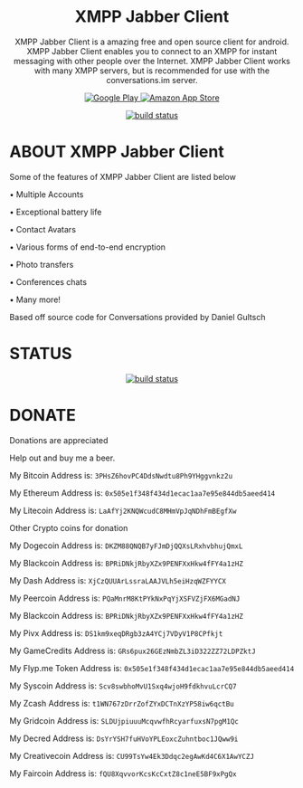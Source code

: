 <h1 align="center">XMPP Jabber Client</h1>

<p align="center">XMPP Jabber Client is a amazing free and open source client for android. XMPP Jabber Client enables you to connect to an XMPP for instant messaging with other people over the Internet. XMPP Jabber Client works with many XMPP servers, but is recommended for use with the conversations.im server.</p>

<p align="center">
    <a href="https://play.google.com/store/apps/details?id=com.KDJStudios.XMPPJabberClient">
       <img src="https://conversations.im/images/en-play-badge.png"
            alt="Google Play">
            </a>
    <a href="http://a.co/854fmmu">
        <img src="https://images-na.ssl-images-amazon.com/images/G/01/AmazonMobileApps/amazon-apps-store-us-black.png"
             alt="Amazon App Store">
    </a>
</p>

<p align="center">
    <a href="https://travis-ci.org/TheKyleJohnson90/XMPPJabberClient">
        <img src="https://travis-ci.org/TheKyleJohnson90/XMPPJabberClient.svg?branch=master" alt="build status">
    </a>
</p>

# ABOUT XMPP Jabber Client

Some of the features of XMPP Jabber Client are listed below

• Multiple Accounts

• Exceptional battery life

• Contact Avatars

• Various forms of end-to-end encryption

• Photo transfers

• Conferences chats

• Many more!

Based off source code for Conversations provided by Daniel Gultsch

# STATUS

<p align="center">
    <a href="https://travis-ci.org/TheKyleJohnson90/XMPPJabberClient">
        <img src="https://travis-ci.org/TheKyleJohnson90/XMPPJabberClient.svg?branch=master"
             alt="build status">
    </a>
</p>

# DONATE

Donations are appreciated 

Help out and buy me a beer.

My Bitcoin Address is: `3PHsZ6hovPC4DdsNwdtu8Ph9YHggvnkz2u`

My Ethereum Address is: `0x505e1f348f434d1ecac1aa7e95e844db5aeed414`

My Litecoin Address is: `LaAfYj2KNQWcudC8MHmVpJqNDhFmBEgfXw`

Other Crypto coins for donation

My Dogecoin Address is: `DKZM88QNQB7yFJmDjQQXsLRxhvbhujQmxL`

My Blackcoin Address is: `BPRiDNkjRbyXZx9PENFXxHkw4fFY4a1zHZ`

My Dash Address is: `XjCzQUUArLssraLAAJVLh5eiHzqWZFYYCX`

My Peercoin Address is: `PQaMnrM8KtPYkNxPqYjXSFVZjFX6MGadNJ`

My Blackcoin Address is: `BPRiDNkjRbyXZx9PENFXxHkw4fFY4a1zHZ`

My Pivx Address is: `DS1km9xeqDRgb3zA4YCj7VDyV1P8CPfkjt`

My GameCredits Address is: `GRs6pux26GEzNmbZL3iD322ZZ72LDPZktJ`

My Flyp.me Token Address is: `0x505e1f348f434d1ecac1aa7e95e844db5aeed414`

My Syscoin Address is: `Scv8swbhoMvU1Sxq4wjoH9fdkhvuLcrCQ7`

My Zcash Address is: `t1WN767zDrrZofZYxDCTnXzYP58iw6qctBu`

My Gridcoin Address is: `SLDUjpiuuuMcqvwfhRcyarfuxsN7pgM1Qc`

My Decred Address is: `DsYrYSH7fuHVoYPLEoxcZuhntboc1JQww9i`

My Creativecoin Address is: `CU99TsYw4Ek3Ddqc2egAwKd4C6X1AwYCZJ`

My Faircoin Address is: `fQU8XqvvorKcsKcCxtZ8c1neE5BF9xPgQx`
